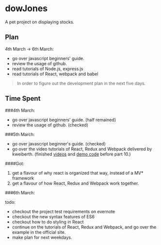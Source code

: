 # dowJones
A pet project on displaying stocks.

## Plan
4th March -> 6th March:  

* go over javascript beginners' guide.
* review the usage of github.
* read tutorials of Node.js, express.js
* read tutorials of React, webpack and babel

> In order to figure out the development plan in the next five days.

## Time Spent 
###4th March:   

* go over javascript beginners' guide. (half remained)
* review the usage of github. (checked)

###5th March:

* go over javascript beginner's guide. (checked)
* go over the video tutorials of React, Redux and Webpack delivered by kweiberth. (finished [videos](https://www.youtube.com/playlist?list=PLQDnxXqV213JJFtDaG0aE9vqvp6Wm7nBg) and [demo code](https://github.com/RanchardZ/react-todo-list) before part 10.)

####Got:

1. get a flavour of why react is organized that way, instead of a MV* framework
2. get a flavour of how React, Redux and Webpack work together.


###6th March:

todo:

* checkout the project test requirements on evernote
* checkout the new syntax features of ES6
* checkout how to do styling in React
* continue on the tutorials of React, Redux and Webpack, and go over the example in the official site.
* make plan for next weekdays.


